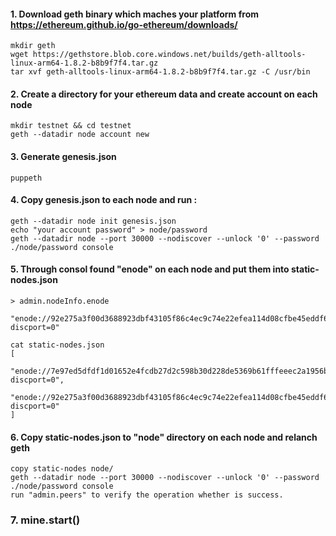 #### 1. Download geth binary which maches your platform from https://ethereum.github.io/go-ethereum/downloads/
   ```
   mkdir geth 
   wget https://gethstore.blob.core.windows.net/builds/geth-alltools-linux-arm64-1.8.2-b8b9f7f4.tar.gz
   tar xvf geth-alltools-linux-arm64-1.8.2-b8b9f7f4.tar.gz -C /usr/bin
   ```
#### 2. Create a directory for your ethereum data and create account on each node
   ```
   mkdir testnet && cd testnet
   geth --datadir node account new
   ```
#### 3. Generate genesis.json
   ```
   puppeth
   ```
   
#### 4. Copy genesis.json to each node and run :
   ```
   geth --datadir node init genesis.json
   echo "your account password" > node/password
   geth --datadir node --port 30000 --nodiscover --unlock '0' --password ./node/password console
   ```
   
#### 5. Through consol found "enode" on each node and put them into static-nodes.json
   
    > admin.nodeInfo.enode 
      "enode://92e275a3f00d3688923dbf43105f86c4ec9c74e22efea114d08cfbe45eddf6ec25d6ca6b9e1251445127cbf31d4c9096739bf64a47624f0ef0fb30d87609f432@[::]:30000?discport=0"
      
    cat static-nodes.json 
    [
      "enode://7e97ed5dfdf1d01652e4fcdb27d2c598b30d228de5369b61fffeeec2a1956b176e5af5298543bbf45a4852a669cd7f4feeb031fdf1bef69de0817642e15a24b8@172.xx.xx.xx:30000?discport=0",
      "enode://92e275a3f00d3688923dbf43105f86c4ec9c74e22efea114d08cfbe45eddf6ec25d6ca6b9e1251445127cbf31d4c9096739bf64a47624f0ef0fb30d87609f432@172.xx.xx.xx:30000?discport=0"
    ]
   
#### 6. Copy static-nodes.json to "node" directory on each node and relanch geth 
   ```
   copy static-nodes node/
   geth --datadir node --port 30000 --nodiscover --unlock '0' --password ./node/password console
   run "admin.peers" to verify the operation whether is success.
   ```
### 7. mine.start()   
